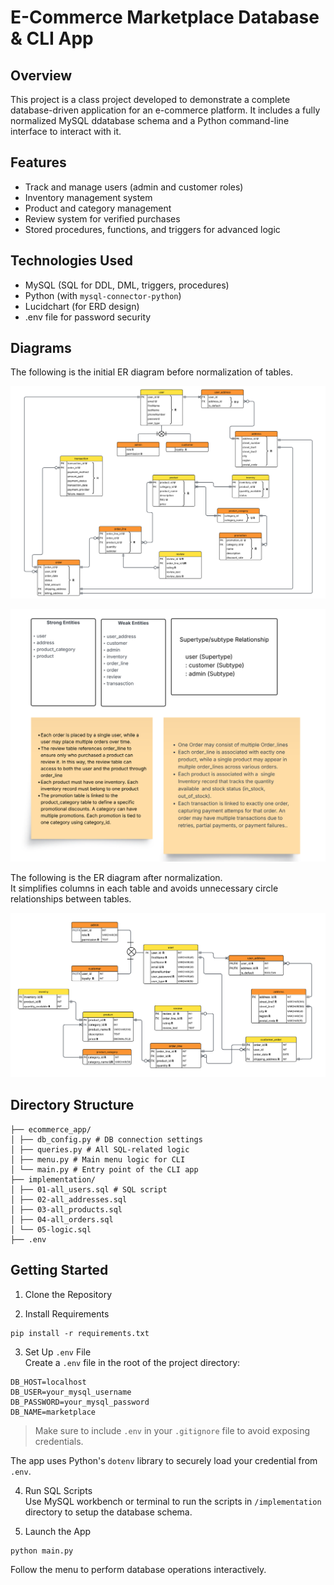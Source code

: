 # E-Commerce Marketplace Database & CLI App

## Overview

This project is a class project developed to demonstrate a complete database-driven application for an e-commerce platform. It includes a fully normalized MySQL ddatabase schema and a Python command-line interface to interact with it.

## Features
- Track and manage users (admin and customer roles)
- Inventory management system
- Product and category management
- Review system for verified purchases
- Stored procedures, functions, and triggers for advanced logic

## Technologies Used
- MySQL (SQL for DDL, DML, triggers, procedures)
- Python (with `mysql-connector-python`)
- Lucidchart (for ERD design)
- .env file for password security

## Diagrams
The following is the initial ER diagram before normalization of tables.

![ER-Diagram](/resources/E-CommerceProjectER-Diagram.png)

![ER-Docs](/resources/E-CommerceProjectER-DiagramDocs.png)

The following is the ER diagram after normalization.  
It simplifies columns in each table and avoids unnecessary circle relationships between tables.

![ER-Diagram-Normalized](/resources/E-Commerce%20Project-TableImplementation.png)

## Directory Structure
```
├── ecommerce_app/
│ ├── db_config.py # DB connection settings
│ ├── queries.py # All SQL-related logic
│ ├── menu.py # Main menu logic for CLI
│ └── main.py # Entry point of the CLI app
├── implementation/
│ ├── 01-all_users.sql # SQL script
│ ├── 02-all_addresses.sql 
│ ├── 03-all_products.sql
│ ├── 04-all_orders.sql
│ └── 05-logic.sql
├── .env
```

## Getting Started

1. Clone the Repository

2. Install Requirements
```
pip install -r requirements.txt
```

3. Set Up `.env` File  
Create a `.env` file in the root of the project directory:
```
DB_HOST=localhost
DB_USER=your_mysql_username
DB_PASSWORD=your_mysql_password
DB_NAME=marketplace
```
> Make sure to include `.env` in your `.gitignore` file to avoid exposing credentials.

The app uses Python's `dotenv` library to securely load your credential from `.env`.

4. Run SQL Scripts  
Use MySQL workbench or terminal to run the scripts in `/implementation` directory to setup the database schema.  

5. Launch the App  
```
python main.py
```
Follow the menu to perform database operations interactively.  
